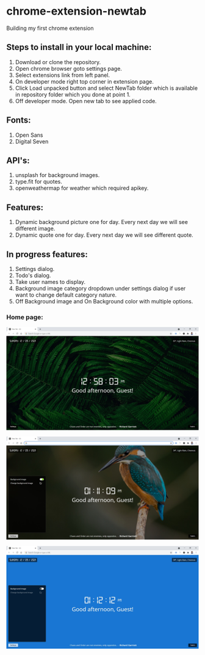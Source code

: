 # chrome-extension-newtab
Building my first chrome extension

## Steps to install in your local machine:
1. Download or clone the repository.
2. Open chrome browser goto settings page.
3. Select extensions link from left panel.
4. On developer mode right top corner in extension page.
5. Click Load unpacked button and select NewTab folder which is available in repository folder which you done at point 1.
6. Off developer mode. Open new tab to see applied code.

## Fonts:
1. Open Sans
2. Digital Seven

## API's:
1. unsplash for background images.
2. type.fit for quotes.
3. openweathermap for weather which required apikey.

## Features:
1. Dynamic background picture one for day. Every next day we will see different image.
2. Dynamic quote one for day. Every next day we will see different quote.

## In progress features:
1. Settings dialog.
2. Todo's dialog.
3. Take user names to display.
4. Background image category dropdown under settings dialog if user want to change default category nature.
5. Off Background image and On Background color with multiple options.

### Home page:

![image](https://github.com/vulchivijay/chrome-extension-background-image-with-time/blob/main/screenshots/home-page.jpg)

![image](https://github.com/vulchivijay/chrome-extension-background-image-with-time/blob/main/screenshots/home-page-2.jpg)

![image](https://github.com/vulchivijay/chrome-extension-background-image-with-time/blob/main/screenshots/home-page-3.jpg)
